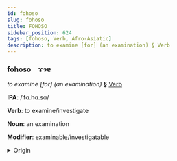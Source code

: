 ```yaml
---
id: fohoso
slug: fohoso
title: FOHOSO
sidebar_position: 624
tags: [fohoso, Verb, Afro-Asiatic]
description: to examine [for] (an examination) § Verb
---
```


### fohoso&emsp;<span kind="abugida">ɤɂɐ</span>

*to examine [for] (an examination)* **§** [Verb](../../tags/Verb)

**IPA**: /ˈfɑ.hɑ.sɑ/

**Verb**: to examine/investigate

**Noun**: an examination

**Modifier**: examinable/investigatable

<details>
    <summary>Origin</summary>
    Arabic فَحَصَ faḥaṣa /fa.ħa.sˤa/<br/>
    <em>Afro-Asiatic Language Family</em>
</details>